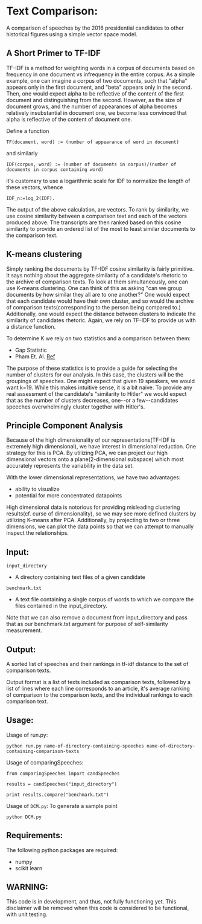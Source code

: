 # Text Comparison:

A comparison of speeches by the 2016 presidential candidates to other historical figures using a simple vector space model. 

## A Short Primer to TF-IDF

TF-IDF is a method for weighting words in a corpus of documents based on frequency in one document vs infrequency in the entire corpus. As a simple example, one can imagine a corpus of two documents, such that "alpha" appears only in the first document, and "beta" appears only in the second. Then, one would expect alpha to be reflective of the content of the first document and distinguishing from the second. However, as the size of document grows, and the number of appearances of alpha becomes relatively insubstantial in document one, we become less convinced that alpha is reflective of the content of document one. 

Define a function
```
TF(document, word) := (number of appearance of word in document)
```

and similarly
```
IDF(corpus, word) := (number of documents in corpus)/(number of documents in corpus containing word)
```

it's customary to use a logarithmic scale for IDF to normalize the length of these vectors, whence
```
IDF_n:=log_2(IDF).
```

The output of the above calculation, are vectors. To rank by similarity, we use cosine similarity between a comparison text and each of the vectors produced above. The transcripts are then ranked based on this cosine similarity to provide an ordered list of the most to least similar documents to the comparison text.

## K-means clustering

Simply ranking the documents by TF-IDF cosine similarity is fairly primitive. It says nothing about the aggregate similarity of a candidate's rhetoric to the archive of comparison texts. To look at them simultaneously, one can use K-means clustering. One can think of this as asking "can we group documents by how similar they all are to one another?" One would expect that each candidate would have their own cluster, and so would the archive of comparison texts(corresponding to the person being compared to.) Additionally, one would expect the distance between clusters to indicate the similarity of candidates rhetoric. Again, we rely on TF-IDF to provide us with a distance function.

To determine K we rely on two statistics and a comparison between them:
- Gap Statistic 
- Pham Et. Al. [Ref](https://datasciencelab.wordpress.com/2014/01/21/selection-of-k-in-k-means-clustering-reloaded/)

The purpose of these statistics is to provide a guide for selecting the number of clusters for our analysis. In this case, the clusters will be the groupings of speeches. One might expect that given 19 speakers, we would want k=19. While this makes intuitive sense, it is a bit naive. To provide any real assessment of the candidate's "similarity to Hitler" we would expect that as the number of clusters decreases, one--or a few--candidates speeches overwhelmingly cluster together with Hitler's.

## Principle Component Analysis

Because of the high dimensionality of our representations(TF-IDF is extremely high dimensional), we have interest in dimensional reduction. One strategy for this is PCA. By utilizing PCA, we can project our high dimensional vectors onto a plane(2-dimensional subspace) which most accurately represents the variability in the data set. 

With the lower dimensional representations, we have two advantages:
- ability to visualize
- potential for more concentrated datapoints

High dimensional data is notorious for providing misleading clustering results(cf. curse of dimensionality), so we may see more defined clusters by utilizing K-means after PCA. Additionally, by projecting to two or three dimensions, we can plot the data points so that we can attempt to manually inspect the relationships.

## Input:

```
input_directory
```
- A directory containing text files of a given candidate

```
benchmark.txt
```
- A text file containing a single corpus of words to which we compare the files contained in the input_directory.


Note that we can also remove a document from input_directory and pass that as our benchmark.txt argument for purpose of self-similarity measurement.

## Output:

A sorted list of speeches and their rankings in tf-idf distance to the set of comparison texts.

Output format is a list of texts included as comparison texts, followed by a list of lines where each line corresponds to an article, it's average ranking of comparison to the comparison texts, and the individual rankings to each comparison text.

## Usage:
Usage of run.py:
```
python run.py name-of-directory-containing-speeches name-of-directory-containing-comparison-texts
```

Usage of comparingSpeeches:
```
from comparingSpeeches import candSpeeches

results = candSpeeches("input_directory")

print results.compare("benchmark.txt")
```

Usage of ```DCM.py```:
To generate a sample point 
```
python DCM.py
```
## Requirements:

The following python packages are required:

- numpy
- scikit learn


## WARNING: 

This code is in development, and thus, not fully functioning yet. This disclaimer will be removed when this code is considered to be functional, with unit testing.


